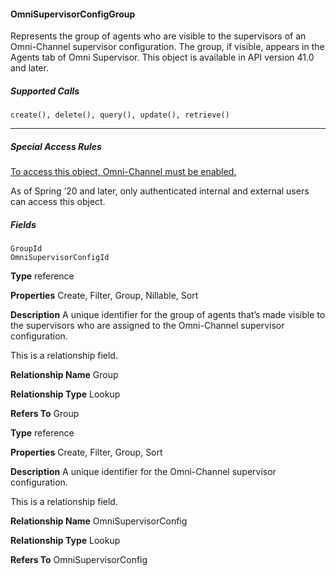 #### OmniSupervisorConfigGroup

Represents the group of agents who are visible to the supervisors of an Omni-Channel supervisor configuration. The group, if visible,
appears in the Agents tab of Omni Supervisor. This object is available in API version 41.0 and later.

##### Supported Calls
```
create(), delete(), query(), update(), retrieve()

```

-----

##### Special Access Rules

[To access this object, Omni-Channel must be enabled.](https://help.salesforce.com/articleView?id=omnichannel_intro.htm&type=5&language=en_US)

As of Spring ’20 and later, only authenticated internal and external users can access this object.

##### Fields

```
GroupId
OmniSupervisorConfigId

```

**Type**
reference

**Properties**
Create, Filter, Group, Nillable, Sort

**Description**
A unique identifier for the group of agents that’s made visible to the supervisors who are
assigned to the Omni-Channel supervisor configuration.

This is a relationship field.

**Relationship Name**
Group

**Relationship Type**
Lookup

**Refers To**
Group

**Type**
reference

**Properties**
Create, Filter, Group, Sort

**Description**
A unique identifier for the Omni-Channel supervisor configuration.

This is a relationship field.

**Relationship Name**
OmniSupervisorConfig

**Relationship Type**
Lookup

**Refers To**
OmniSupervisorConfig

